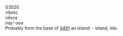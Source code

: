 G3520  
νῆσος  
nēsos  
*nay‘-sos*  
Probably from the base of [3491](g3491) an *island:* - island, isle.  
